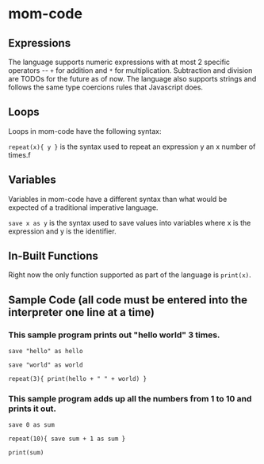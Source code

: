 # mom-code
## Expressions
The language supports numeric expressions with at most 2 specific operators -- `+` for addition and `*` for multiplication. Subtraction and division are TODOs for the future as of now. The language also supports strings and follows the same type coercions rules that Javascript does.

## Loops
Loops in mom-code have the following syntax: 

`repeat(x){ y }` is the syntax used to repeat an expression y an x number of times.f

## Variables
Variables in mom-code have a different syntax than what would be expected of a traditional imperative language.

`save x as y` is the syntax used to save values into variables where x is the expression and y is the identifier.

## In-Built Functions
Right now the only function supported as part of the language is `print(x)`. 

## Sample Code (all code must be entered into the interpreter one line at a time)

### This sample program prints out "hello world" 3 times.

```
save "hello" as hello

save "world" as world

repeat(3){ print(hello + " " + world) }
```

### This sample program adds up all the numbers from 1 to 10 and prints it out.

```
save 0 as sum

repeat(10){ save sum + 1 as sum }

print(sum)
```
